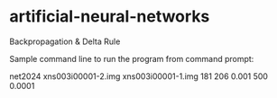 # artificial-neural-networks
Backpropagation &amp; Delta Rule

Sample command line to run the program from command prompt:

net2024 xns003i00001-2.img xns003i00001-1.img 181 206 0.001 500 0.0001
